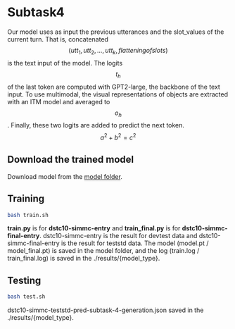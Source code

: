 # Subtask4
Our model uses as input the previous utterances and the slot_values of the current turn. That is, concatenated $$(utt_{1},utt_{2}, ..., utt_{k}, flattening of slots)$$ is the text input of the model. The logits $$t_{h}$$ of the last token are computed with GPT2-large, the backbone of the text input. To use multimodal, the visual representations of objects are extracted with an ITM model and averaged to $$o_{h}$$. Finally, these two logits are added to predict the next token.
$$a^2 + b^2 = c^2$$
## Download the trained model 
Download model from the [model folder](https://github.com/rungjoo/dstc10/tree/master/sub4/model).

## Training
```bash
bash train.sh
```
**train.py** is for **dstc10-simmc-entry** and **train_final.py** is for **dstc10-simmc-final-entry**. dstc10-simmc-entry is the result for devtest data and dstc10-simmc-final-entry is the result for teststd data. The model (model.pt / model_final.pt) is saved in the model folder, and the log (train.log / train_final.log) is saved in the ./results/{model_type}.

## Testing
```bash
bash test.sh
```
dstc10-simmc-teststd-pred-subtask-4-generation.json saved in the ./results/{model_type}.